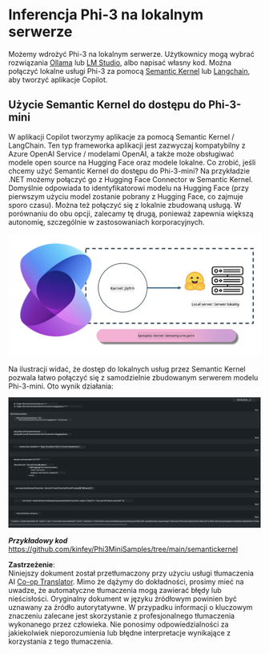 <!--
CO_OP_TRANSLATOR_METADATA:
{
  "original_hash": "bcf5dd7031db0031abdb9dd0c05ba118",
  "translation_date": "2025-07-16T20:57:07+00:00",
  "source_file": "md/01.Introduction/03/Local_Server_Inference.md",
  "language_code": "pl"
}
-->
# **Inferencja Phi-3 na lokalnym serwerze**

Możemy wdrożyć Phi-3 na lokalnym serwerze. Użytkownicy mogą wybrać rozwiązania [Ollama](https://ollama.com) lub [LM Studio](https://llamaedge.com), albo napisać własny kod. Można połączyć lokalne usługi Phi-3 za pomocą [Semantic Kernel](https://github.com/microsoft/semantic-kernel?WT.mc_id=aiml-138114-kinfeylo) lub [Langchain](https://www.langchain.com/), aby tworzyć aplikacje Copilot.

## **Użycie Semantic Kernel do dostępu do Phi-3-mini**

W aplikacji Copilot tworzymy aplikacje za pomocą Semantic Kernel / LangChain. Ten typ frameworka aplikacji jest zazwyczaj kompatybilny z Azure OpenAI Service / modelami OpenAI, a także może obsługiwać modele open source na Hugging Face oraz modele lokalne. Co zrobić, jeśli chcemy użyć Semantic Kernel do dostępu do Phi-3-mini? Na przykładzie .NET możemy połączyć go z Hugging Face Connector w Semantic Kernel. Domyślnie odpowiada to identyfikatorowi modelu na Hugging Face (przy pierwszym użyciu model zostanie pobrany z Hugging Face, co zajmuje sporo czasu). Można też połączyć się z lokalnie zbudowaną usługą. W porównaniu do obu opcji, zalecamy tę drugą, ponieważ zapewnia większą autonomię, szczególnie w zastosowaniach korporacyjnych.

![sk](../../../../../translated_images/sk.d03785c25edc6d445a2e9ae037979e544e0b0c482f43c7617b0324e717b9af62.pl.png)

Na ilustracji widać, że dostęp do lokalnych usług przez Semantic Kernel pozwala łatwo połączyć się z samodzielnie zbudowanym serwerem modelu Phi-3-mini. Oto wynik działania:

![skrun](../../../../../translated_images/skrun.5aafc1e7197dca2020eefcaeaaee184d29bb0cf1c37b00fd9c79acc23a6dc8d2.pl.png)

***Przykładowy kod*** https://github.com/kinfey/Phi3MiniSamples/tree/main/semantickernel

**Zastrzeżenie**:  
Niniejszy dokument został przetłumaczony przy użyciu usługi tłumaczenia AI [Co-op Translator](https://github.com/Azure/co-op-translator). Mimo że dążymy do dokładności, prosimy mieć na uwadze, że automatyczne tłumaczenia mogą zawierać błędy lub nieścisłości. Oryginalny dokument w języku źródłowym powinien być uznawany za źródło autorytatywne. W przypadku informacji o kluczowym znaczeniu zalecane jest skorzystanie z profesjonalnego tłumaczenia wykonanego przez człowieka. Nie ponosimy odpowiedzialności za jakiekolwiek nieporozumienia lub błędne interpretacje wynikające z korzystania z tego tłumaczenia.